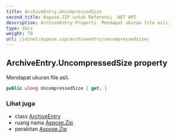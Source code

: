 ```yaml
---
title: ArchiveEntry.UncompressedSize
second_title: Aspose.ZIP untuk Referensi .NET API
description: ArchiveEntry Properti. Mendapat ukuran file asli.
type: docs
weight: 70
url: /id/net/aspose.zip/archiveentry/uncompressedsize/
---
```

## ArchiveEntry.UncompressedSize property

Mendapat ukuran file asli.

```csharp
public ulong UncompressedSize { get; }
```

### Lihat juga

* class [ArchiveEntry](../)
* ruang nama [Aspose.Zip](../../archiveentry/)
* perakitan [Aspose.Zip](../../../)


